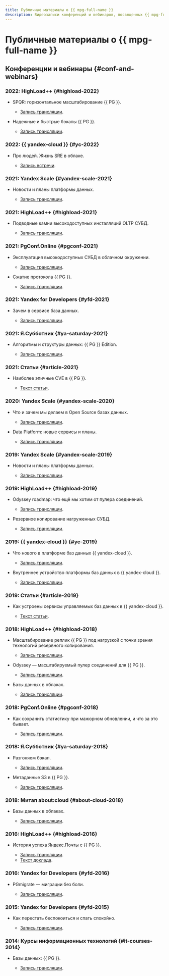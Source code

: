 ```yaml
---
title: Публичные материалы о {{ mpg-full-name }}
description: Видеозаписи конференций и вебинаров, посвященных {{ mpg-full-name }}.
---
```


# Публичные материалы о {{ mpg-full-name }}

## Конференции и вебинары {#conf-and-webinars}

### 2022: HighLoad++ {#highload-2022}

* SPQR: горизонтальное масштабирование {{ PG }}.

  * [Запись трансляции](https://highload.ru/moscow/2022/abstracts/9662).

* Надежные и быстрые бэкапы {{ PG }}.

  * [Запись трансляции](https://www.youtube.com/watch?v=DcIq7H622dQ).

### 2022: {{ yandex-cloud }} {#yc-2022}

* Про людей. Жизнь SRE в облаке.

  * [Запись встречи](https://www.youtube.com/watch?v=8YwepbGf1WM).

### 2021: Yandex Scale {#yandex-scale-2021}

* Новости и планы платформы данных.

  * [Запись трансляции](https://www.youtube.com/watch?v=34azYnDBiYY).

### 2021: HighLoad++ {#highload-2021}

* Подводные камни высокодоступных инсталляций OLTP СУБД.

  * [Запись трансляции](https://www.youtube.com/watch?v=vxT0tDEk7jU).

### 2021: PgConf.Online {#pgconf-2021}

* Эксплуатация высокодоступных СУБД в облачном окружении.

  * [Запись трансляции](https://www.youtube.com/watch?v=B9tMOJdCPko).

* Сжатие протокола {{ PG }}.

  * [Запись трансляции](https://pgconf.ru/202110/309227).

### 2021: Yandex for Developers {#yfd-2021}

* Зачем в сервисе база данных.

  * [Запись трансляции](https://www.youtube.com/watch?v=cddm8I0UgjU).

### 2021: Я.Субботник {#ya-saturday-2021}

* Алгоритмы и структуры данных: {{ PG }} Edition.

  * [Запись трансляции](https://www.youtube.com/live/35Q2338ywEw?feature=share&t=2283).

### 2021: Статьи {#article-2021}

* Наиболее эпичные CVE в {{ PG }}.

  * [Текст статьи](https://xakep.ru/2021/12/03/postgresql-cve-history/).

### 2020: Yandex Scale {#yandex-scale-2020}

* Что и зачем мы делаем в Open Source базах данных.

  * [Запись трансляции](https://www.youtube.com/watch?v=PCG5bO9Ug60).

* Data Platform: новые сервисы и планы.

  * [Запись трансляции](https://www.youtube.com/watch?v=2366fedcSK8).

### 2019: Yandex Scale {#yandex-scale-2019}

* Новости и планы платформы данных.

  * [Запись трансляции](https://www.youtube.com/watch?v=wp3JugBvJFc).

### 2019: HighLoad++ {#highload-2019}

* Odyssey roadmap: что ещё мы хотим от пулера соединений.

  * [Запись трансляции](https://highload.ru/moscow/2019/abstracts/5982).

* Резервное копирование нагруженных СУБД.

  * [Запись трансляции](https://highload.ru/moscow/2019/abstracts/5981).

### 2019: {{ yandex-cloud }} {#yc-2019}

* Что нового в платформе баз данных {{ yandex-cloud }}.

  * [Запись трансляции](https://www.youtube.com/watch?v=5OcUo3J4Wdc).

* Внутреннее устройство платформы баз данных в {{ yandex-cloud }}.

  * [Запись трансляции](https://www.youtube.com/watch?v=Cwdg425a_cw).

### 2019: Статьи {#article-2019}

* Как устроены сервисы управляемых баз данных в {{ yandex-cloud }}.

  * [Текст статьи](https://habr.com/ru/companies/yandex/articles/477860/).

### 2018: HighLoad++ {#highload-2018}

* Масштабирование реплик {{ PG }} под нагрузкой с точки зрения технологий резервного копирования.

  * [Запись трансляции](https://highload.ru/moscow/2018/abstracts/3964).

* Odyssey — масштабируемый пулер соединений для {{ PG }}.

  * [Запись трансляции](https://www.youtube.com/watch?v=Wq7wQ9oyvSw).

* Базы данных в облаках.

  * [Запись трансляции](https://www.youtube.com/watch?v=xyMN1EA9p5Y).

### 2018: PgConf.Online {#pgconf-2018}

* Как сохранить статистику при мажорном обновлении, и что за это бывает.

  * [Запись трансляции](https://www.youtube.com/watch?v=uAbJ2C2Fxj8).

### 2018: Я.Субботник {#ya-saturday-2018}

* Разгоняем бэкап.

  * [Запись трансляции](https://www.youtube.com/watch?v=bXuN4Na0cEo).

* Метаданные S3 в {{ PG }}.

  * [Запись трансляции](https://www.youtube.com/watch?v=HqPYXZDt3VA).

### 2018: Митап about:cloud {#about-cloud-2018}

* Базы данных в облаках.

  * [Запись трансляции](https://www.youtube.com/watch?v=3n7O4QfYWus).

### 2016: HighLoad++ {#highload-2016}

* История успеха Яндекс.Почты с {{ PG }}.

  * [Запись трансляции](https://www.youtube.com/watch?v=pe_dwL38_o8).
  * [Текст доклада](https://habr.com/ru/articles/321756/).

### 2016: Yandex for Developers {#yfd-2016}

* PGmigrate — миграции без боли.

  * [Запись трансляции](https://www.youtube.com/watch?v=LqB1DA6fJB8).

### 2015: Yandex for Developers {#yfd-2015}

* Как перестать беспокоиться и спать спокойно.

  * [Запись трансляции](https://www.youtube.com/watch?v=cqyloVzIZqM).

### 2014: Курсы информационных технологий {#it-courses-2014}

* Базы данных: {{ PG }}.

  * [Запись трансляции](https://www.youtube.com/watch?v=ejLzS6rVpkk).
